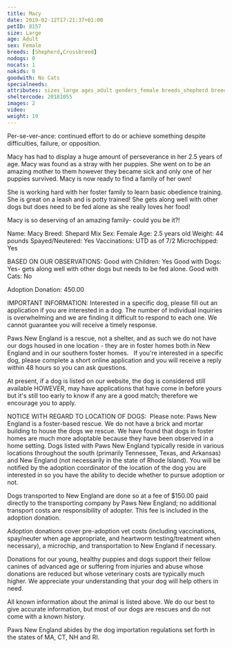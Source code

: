 ```yaml
---
title: Macy
date: 2019-02-12T17:21:37+01:00
petID: 8157
size: Large
age: Adult
sex: Female
breeds: [Shepherd,Crossbreed]
nodogs: 0
nocats: 1
nokids: 0
goodwith: No Cats
specialneeds: 
attributes: sizes_large ages_adult genders_female breeds_shepherd breeds_crossbreed options_no-cats
sheltercode: 20181055
images: 2
video: 
weight: 19
---
```


Per-se-ver-ance: continued effort to do or achieve something despite difficulties, failure, or opposition.

Macy has had to display a huge amount of perseverance in her 2.5 years of age. Macy was found as a stray with her puppies. She went on to be an amazing mother to them however they became sick and only one of her puppies survived. Macy is now ready to find a family of her own! 

She is working hard with her foster family to learn basic obedience training. She is great on a leash and is potty trained! She gets along well with other dogs but does need to be fed alone as she really loves her food! 

Macy is so deserving of an amazing family- could you be it?!


Name: Macy
Breed: Shepard Mix
Sex: Female
Age: 2.5 years old 
Weight: 44 pounds
Spayed/Neutered: Yes
Vaccinations: UTD as of 7/2
Microchipped: Yes

BASED ON OUR OBSERVATIONS:
Good with Children: Yes
Good with Dogs: Yes- gets along well with other dogs but needs to be fed alone. 
Good with Cats: No


Adoption Donation: 450.00


IMPORTANT INFORMATION:
Interested in a specific dog, please fill out an application if you are interested in a dog. The number of individual inquiries is overwhelming and we are finding it difficult to respond to each one. We cannot guarantee you will receive a timely response.

Paws New England is a rescue, not a shelter, and as such we do not have our dogs housed in one location - they are in foster homes both in New England and in our southern foster homes. &#160; If you're interested in a specific dog, please complete a short online application and you will receive a reply within 48 hours so you can ask questions.

At present, if a dog is listed on our website, the dog is considered still available HOWEVER, may have applications that have come in before yours but it's still too early to know if any are a good match; therefore we encourage you to apply.


NOTICE WITH REGARD TO LOCATION OF DOGS: &#160;Please note: Paws New England is a foster-based rescue. We do not have a brick and mortar building to house the dogs we rescue. We have found that dogs in foster homes are much more adoptable because they have been observed in a home setting. Dogs listed with Paws New England typically reside in various locations throughout the south (primarily Tennessee, Texas, and Arkansas) and New England (not necessarily in the state of Rhode Island). You will be notified by the adoption coordinator of the location of the dog you are interested in so you have the ability to decide whether to pursue adoption or not.

Dogs transported to New England are done so at a fee of $150.00 paid directly to the transporting company by Paws New England; no additional transport costs are responsibility of adopter. This fee is included in the adoption donation.

Adoption donations cover pre-adoption vet costs (including vaccinations, spay/neuter when age appropriate, and heartworm testing/treatment when necessary), a microchip, and transportation to New England if necessary.

Donations for our young, healthy puppies and dogs support their fellow canines of advanced age or suffering from injuries and abuse whose donations are reduced but whose veterinary costs are typically much higher. We appreciate your understanding that your dog will help others in need.

All known information about the animal is listed above. We do our best to give accurate information, but most of our dogs are rescues and do not come with a known history.

Paws New England abides by the dog importation regulations set forth in the states of MA, CT, NH and RI.